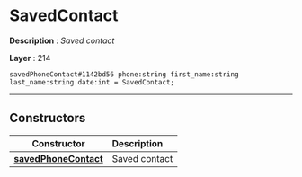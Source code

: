 # SavedContact

**Description** : *Saved contact*

**Layer** : 214

```tl
savedPhoneContact#1142bd56 phone:string first_name:string last_name:string date:int = SavedContact;
```

---

## Constructors

| Constructor | Description |
| :---: | :--- |
| [**savedPhoneContact**](constructor/savedPhoneContact) | Saved contact |